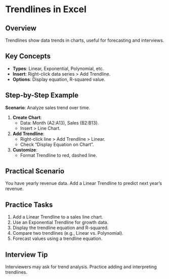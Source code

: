 # Trendlines in Excel

## Overview
Trendlines show data trends in charts, useful for forecasting and interviews.

## Key Concepts
- **Types**: Linear, Exponential, Polynomial, etc.
- **Insert**: Right-click data series > Add Trendline.
- **Options**: Display equation, R-squared value.

## Step-by-Step Example
**Scenario**: Analyze sales trend over time.
1. **Create Chart**:
   - Data: Month (A2:A13), Sales (B2:B13).
   - Insert > Line Chart.
2. **Add Trendline**:
   - Right-click line > Add Trendline > Linear.
   - Check “Display Equation on Chart”.
3. **Customize**:
   - Format Trendline to red, dashed line.

## Practical Scenario
You have yearly revenue data. Add a Linear Trendline to predict next year’s revenue.

## Practice Tasks
1. Add a Linear Trendline to a sales line chart.
2. Use an Exponential Trendline for growth data.
3. Display the trendline equation and R-squared.
4. Compare two trendlines (e.g., Linear vs. Polynomial).
5. Forecast values using a trendline equation.

## Interview Tip
Interviewers may ask for trend analysis. Practice adding and interpreting trendlines.